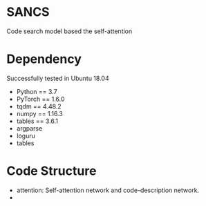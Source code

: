 # SANCS
Code search model based the self-attention

# Dependency
Successfully tested in Ubuntu 18.04
- Python == 3.7
- PyTorch == 1.6.0
- tqdm == 4.48.2
- numpy == 1.16.3
- tables == 3.6.1
- argparse
- loguru
- tables

# Code Structure
- attention: Self-attention network and code-description network.
- 
